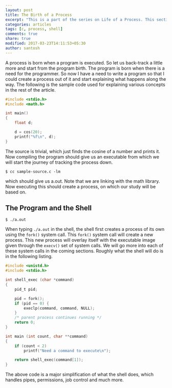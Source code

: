 ```yaml
---
layout: post
title: The Birth of a Process
excerpt: "This is a part of the series on Life of a Process. This section explains how a process is created from the shell."
categories: articles
tags: [c, process, shell]
comments: true
share: true
modified: 2017-03-23T14:11:53+05:30
author: santosh
---
```


A process is born when a program is executed. So let us back-track a little more
and start from the program birth. The program is born when there is a need for
the programmer. So now I have a need to write a program so that I could create a
process out of it and start explaining what happens along the way. The following
is the sample code used for explaining various concepts in the rest of the
article.

```c
#include <stdio.h>
#include <math.h>

int main()
{
    float d;

    d = cos(20);
    printf("%f\n", d);
}
```

The source is trivial, which just finds the cosine of a number and prints
it. Now compiling the program should give us an executable from which we will
start the journey of tracking the process down.

```console
$ cc sample-source.c -lm
```

which should give us a.out. Note that we are linking with the math library. Now executing this should create a process, on which our study will be based on.

## The Program and the Shell

```console
$ ./a.out
```

When typing `./a.out` in the shell, the shell first creates a process of its own
using the `fork()` system call. This `fork()` system call will create a new
process. This new process will overlay itself with the executable image given
through the `execv()` set of system calls. We will go more into each of these
system calls in the coming sections. Roughly what the shell will do is in the
following listing.

```c
#include <unistd.h>
#include <stdio.h>

int shell_exec (char *command)
{
    pid_t pid;

    pid = fork();
    if (pid == 0) {
        execlp(command, command, NULL);
    }
    /* parent process continues running */
    return 0;
}

int main (int count, char **command)
{
    if (count < 2)
        printf("Need a command to execute\n");

    return shell_exec(command[1]);
}
```

The above code is a major simplification of what the shell does, which handles
pipes, permissions, job control and much more.
